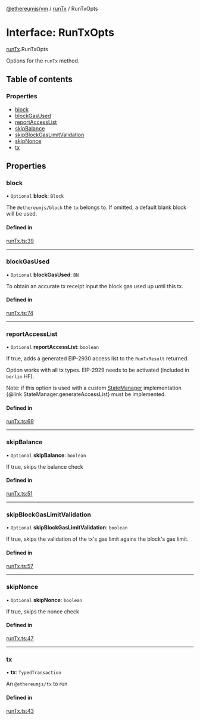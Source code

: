 [@ethereumjs/vm](../README.md) / [runTx](../modules/runtx.md) / RunTxOpts

# Interface: RunTxOpts

[runTx](../modules/runtx.md).RunTxOpts

Options for the `runTx` method.

## Table of contents

### Properties

- [block](runtx.runtxopts.md#block)
- [blockGasUsed](runtx.runtxopts.md#blockgasused)
- [reportAccessList](runtx.runtxopts.md#reportaccesslist)
- [skipBalance](runtx.runtxopts.md#skipbalance)
- [skipBlockGasLimitValidation](runtx.runtxopts.md#skipblockgaslimitvalidation)
- [skipNonce](runtx.runtxopts.md#skipnonce)
- [tx](runtx.runtxopts.md#tx)

## Properties

### block

• `Optional` **block**: `Block`

The `@ethereumjs/block` the `tx` belongs to.
If omitted, a default blank block will be used.

#### Defined in

[runTx.ts:39](https://github.com/ethereumjs/ethereumjs-monorepo/blob/master/packages/vm/src/runTx.ts#L39)

___

### blockGasUsed

• `Optional` **blockGasUsed**: `BN`

To obtain an accurate tx receipt input the block gas used up until this tx.

#### Defined in

[runTx.ts:74](https://github.com/ethereumjs/ethereumjs-monorepo/blob/master/packages/vm/src/runTx.ts#L74)

___

### reportAccessList

• `Optional` **reportAccessList**: `boolean`

If true, adds a generated EIP-2930 access list
to the `RunTxResult` returned.

Option works with all tx types. EIP-2929 needs to
be activated (included in `berlin` HF).

Note: if this option is used with a custom [StateManager](state_interface.statemanager.md) implementation
{@link StateManager.generateAccessList} must be implemented.

#### Defined in

[runTx.ts:69](https://github.com/ethereumjs/ethereumjs-monorepo/blob/master/packages/vm/src/runTx.ts#L69)

___

### skipBalance

• `Optional` **skipBalance**: `boolean`

If true, skips the balance check

#### Defined in

[runTx.ts:51](https://github.com/ethereumjs/ethereumjs-monorepo/blob/master/packages/vm/src/runTx.ts#L51)

___

### skipBlockGasLimitValidation

• `Optional` **skipBlockGasLimitValidation**: `boolean`

If true, skips the validation of the tx's gas limit
agains the block's gas limit.

#### Defined in

[runTx.ts:57](https://github.com/ethereumjs/ethereumjs-monorepo/blob/master/packages/vm/src/runTx.ts#L57)

___

### skipNonce

• `Optional` **skipNonce**: `boolean`

If true, skips the nonce check

#### Defined in

[runTx.ts:47](https://github.com/ethereumjs/ethereumjs-monorepo/blob/master/packages/vm/src/runTx.ts#L47)

___

### tx

• **tx**: `TypedTransaction`

An `@ethereumjs/tx` to run

#### Defined in

[runTx.ts:43](https://github.com/ethereumjs/ethereumjs-monorepo/blob/master/packages/vm/src/runTx.ts#L43)
